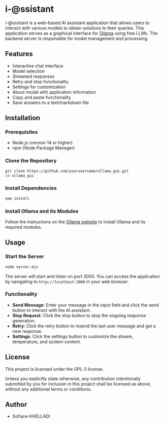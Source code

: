 # i-@ssistant

i-@ssistant is a web-based AI assistant application that allows users to interact with various models to obtain solutions to their queries. This application serves as a graphical interface for [Ollama](https://ollama.com/) using free LLMs. The backend server is responsible for model management and processing.

## Features

- Interactive chat interface
- Model selection
- Streamed responses
- Retry and stop functionality
- Settings for customization
- About modal with application information
- Copy and paste functionality
- Save answers to a text/markdown file

## Installation

### Prerequisites

- Node.js (version 14 or higher)
- npm (Node Package Manager)

### Clone the Repository

```bash
git clone https://github.com/yourusername/ollama_gui.git
cd ollama_gui
```

### Install Dependencies

```bash
npm install
```

### Install Ollama and its Modules

Follow the instructions on the [Ollama website](https://ollama.com/) to install Ollama and its required modules.

## Usage

### Start the Server

```bash
node server.mjs
```

The server will start and listen on port 3000. You can access the application by navigating to `http://localhost:3000` in your web browser.

### Functionality

- **Send Message**: Enter your message in the input field and click the send button to interact with the AI assistant.
- **Stop Request**: Click the stop button to stop the ongoing response generation.
- **Retry**: Click the retry button to resend the last user message and get a new response.
- **Settings**: Click the settings button to customize the stream, temperature, and system content.

## License

This project is licensed under the GPL-3 license.

Unless you explicitly state otherwise, any contribution intentionally submitted by you for inclusion in this project shall be licensed as above, without any additional terms or conditions.

## Author

- Sofiane KHELLADI

